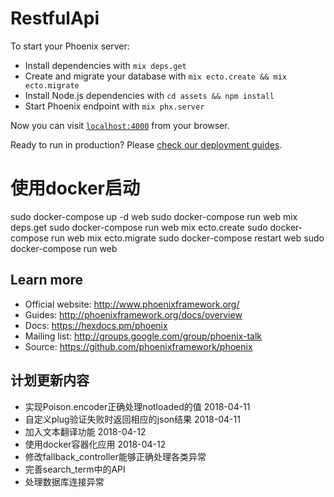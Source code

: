 # RestfulApi

To start your Phoenix server:

  * Install dependencies with `mix deps.get`
  * Create and migrate your database with `mix ecto.create && mix ecto.migrate`
  * Install Node.js dependencies with `cd assets && npm install`
  * Start Phoenix endpoint with `mix phx.server`

Now you can visit [`localhost:4000`](http://localhost:4000) from your browser.

Ready to run in production? Please [check our deployment guides](http://www.phoenixframework.org/docs/deployment).

# 使用docker启动
  sudo docker-compose up -d web
  sudo docker-compose run web mix deps.get
  sudo docker-compose run web mix ecto.create
  sudo docker-compose run web mix ecto.migrate
  sudo docker-compose restart web
  sudo docker-compose run web

## Learn more

  * Official website: http://www.phoenixframework.org/
  * Guides: http://phoenixframework.org/docs/overview
  * Docs: https://hexdocs.pm/phoenix
  * Mailing list: http://groups.google.com/group/phoenix-talk
  * Source: https://github.com/phoenixframework/phoenix

## 计划更新内容

  * 实现Poison.encoder正确处理notloaded的值 2018-04-11
  * 自定义plug验证失败时返回相应的json结果 2018-04-11
  * 加入文本翻译功能 2018-04-12
  * 使用docker容器化应用 2018-04-12
  * 修改fallback_controller能够正确处理各类异常
  * 完善search_term中的API
  * 处理数据库连接异常